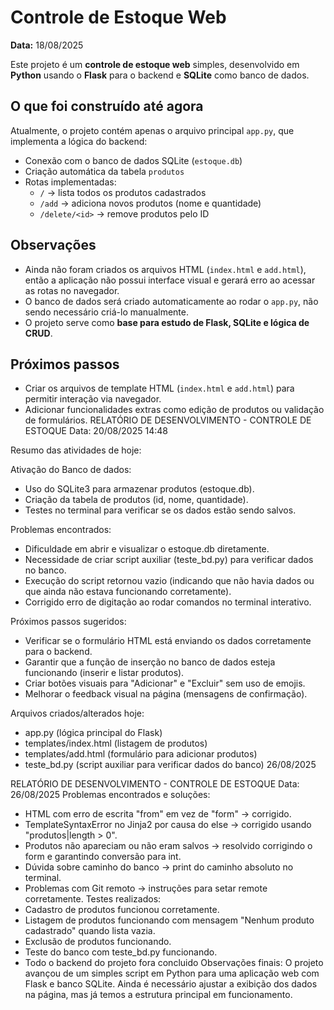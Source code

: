 # Controle de Estoque Web

**Data:** 18/08/2025

Este projeto é um **controle de estoque web** simples, desenvolvido em **Python** usando o **Flask** para o backend e **SQLite** como banco de dados.

## O que foi construído até agora

Atualmente, o projeto contém apenas o arquivo principal `app.py`, que implementa a lógica do backend:

- Conexão com o banco de dados SQLite (`estoque.db`)
- Criação automática da tabela `produtos`
- Rotas implementadas:
  - `/` → lista todos os produtos cadastrados
  - `/add` → adiciona novos produtos (nome e quantidade)
  - `/delete/<id>` → remove produtos pelo ID

## Observações

- Ainda não foram criados os arquivos HTML (`index.html` e `add.html`), então a aplicação não possui interface visual e gerará erro ao acessar as rotas no navegador.
- O banco de dados será criado automaticamente ao rodar o `app.py`, não sendo necessário criá-lo manualmente.
- O projeto serve como **base para estudo de Flask, SQLite e lógica de CRUD**.

## Próximos passos

- Criar os arquivos de template HTML (`index.html` e `add.html`) para permitir interação via navegador.
- Adicionar funcionalidades extras como edição de produtos ou validação de formulários.
  RELATÓRIO DE DESENVOLVIMENTO - CONTROLE DE ESTOQUE
Data: 20/08/2025 14:48

Resumo das atividades de hoje:

Ativação do Banco de dados:
   - Uso do SQLite3 para armazenar produtos (estoque.db).
   - Criação da tabela de produtos (id, nome, quantidade).
   - Testes no terminal para verificar se os dados estão sendo salvos.

 Problemas encontrados:
   - Dificuldade em abrir e visualizar o estoque.db diretamente.
   - Necessidade de criar script auxiliar (teste_bd.py) para verificar dados no banco.
   - Execução do script retornou vazio (indicando que não havia dados ou que ainda não estava funcionando corretamente).
   - Corrigido erro de digitação ao rodar comandos no terminal interativo.

 Próximos passos sugeridos:
   - Verificar se o formulário HTML está enviando os dados corretamente para o backend.
   - Garantir que a função de inserção no banco de dados esteja funcionando (inserir e listar produtos).
   - Criar botões visuais para "Adicionar" e "Excluir" sem uso de emojis.
   - Melhorar o feedback visual na página (mensagens de confirmação).

Arquivos criados/alterados hoje:
- app.py (lógica principal do Flask)
- templates/index.html (listagem de produtos)
- templates/add.html (formulário para adicionar produtos)
- teste_bd.py (script auxiliar para verificar dados do banco)
26/08/2025

RELATÓRIO DE DESENVOLVIMENTO - CONTROLE DE ESTOQUE
Data: 26/08/2025
Problemas encontrados e soluções:
   - HTML com erro de escrita "from" em vez de "form" → corrigido.
   - TemplateSyntaxError no Jinja2 por causa do else → corrigido usando "produtos|length > 0".
   - Produtos não apareciam ou não eram salvos → resolvido corrigindo o form e garantindo conversão para int.
   - Dúvida sobre caminho do banco → print do caminho absoluto no terminal.
   - Problemas com Git remoto → instruções para setar remote corretamente.
Testes realizados:
   - Cadastro de produtos funcionou corretamente.
   - Listagem de produtos funcionando com mensagem "Nenhum produto cadastrado" quando lista vazia.
   - Exclusão de produtos funcionando.
   - Teste do banco com teste_bd.py funcionando.
   - Todo o backend do projeto fora concluido
 Observações finais:
O projeto avançou de um simples script em Python para uma aplicação web com Flask e banco SQLite. 
Ainda é necessário ajustar a exibição dos dados na página, mas já temos a estrutura principal em funcionamento.

